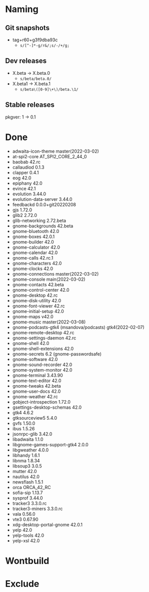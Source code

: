 # Naming
## Git snapshots
* tag+r60+g3f9dba93c
  * `s/[^-]*-g/r&/;s/-/+/g;`
## Dev releases
* X.beta -> X.beta.0
  * `s/beta/beta.0/`
* X.beta1 -> X.beta.1
  * `s/beta\([0-9]\+\)/beta.\1/`
## Stable releases
pkgver: 1 -> 0.1

# Done
- adwaita-icon-theme master(2022-03-02)
- at-spi2-core AT_SPI2_CORE_2_44_0
- baobab 42.rc
- callaudiod 0.1.3
- clapper 0.4.1
- eog 42.0
- epiphany 42.0
- evince 42.1
- evolution 3.44.0
- evolution-data-server 3.44.0
- feedbackd 0.0.0+git20220208
- gjs 1.72.0
- glib2 2.72.0
- glib-networking 2.72.beta
- gnome-backgrounds 42.beta
- gnome-bluetooth 42.0
- gnome-boxes 42.0.1
- gnome-builder 42.0
- gnome-calculator 42.0
- gnome-calendar 42.0
- gnome-calls 42.rc.1
- gnome-characters 42.0
- gnome-clocks 42.0
- gnome-connections master(2022-03-02)
- gnome-console main(2022-03-02)
- gnome-contacts 42.beta
- gnome-control-center 42.0
- gnome-desktop 42.rc
- gnome-disk-utility 42.0
- gnome-font-viewer 42.rc
- gnome-initial-setup 42.0
- gnome-maps v42.0
- gnome-music master(2022-03-08)
- gnome-podcasts-gtk4 (msandova/podcasts) gtk4(2022-02-07)
- gnome-remote-desktop 42.rc
- gnome-settings-daemon 42.rc
- gnome-shell 42.0
- gnome-shell-extensions 42.0
- gnome-secrets 6.2 (gnome-passwordsafe)
- gnome-software 42.0
- gnome-sound-recorder 42.0
- gnome-system-monitor 42.0
- gnome-terminal 3.43.90
- gnome-text-editor 42.0
- gnome-tweaks 42.beta
- gnome-user-docs 42.0
- gnome-weather 42.rc
- gobject-introspection 1.72.0
- gsettings-desktop-schemas 42.0
- gtk4 4.6.2
- gtksourceview5 5.4.0
- gvfs 1.50.0
- ibus 1.5.26
- jsonrpc-glib 3.42.0
- libadwaita 1.1.0
- libgnome-games-support-gtk4 2.0.0
- libgweather 4.0.0
- libhandy 1.6.1
- libnma 1.8.34
- libsoup3 3.0.5
- mutter 42.0
- nautilus 42.0
- newsflash 1.5.1
- orca ORCA_42_RC
- sofia-sip 1.13.7
- sysprof 3.44.0
- tracker3 3.3.0.rc
- tracker3-miners 3.3.0.rc
- vala 0.56.0
- vte3 0.67.90
- xdg-desktop-portal-gnome 42.0.1
- yelp 42.0
- yelp-tools 42.0
- yelp-xsl 42.0

# Wontbuild

# Exclude